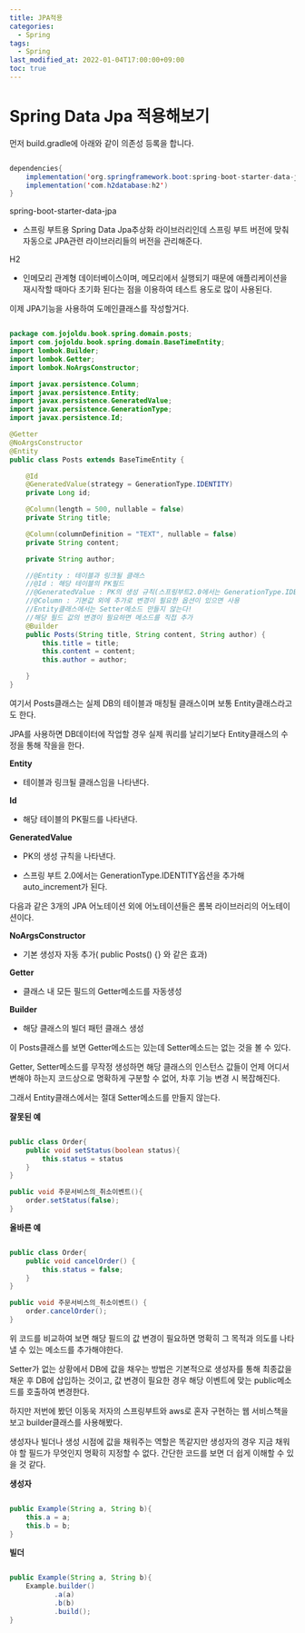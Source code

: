 ```yaml
---
title: JPA적용
categories: 
  - Spring
tags:
  - Spring
last_modified_at: 2022-01-04T17:00:00+09:00
toc: true
---
```


# Spring Data Jpa 적용해보기

먼저 build.gradle에 아래와 같이 의존성 등록을 합니다.

```java

dependencies{
    implementation('org.springframework.boot:spring-boot-starter-data-jpa')
    implementation('com.h2database:h2')
}
```

spring-boot-starter-data-jpa

- 스프링 부트용 Spring Data Jpa추상화 라이브러리인데 스프링 부트 버전에 맞춰 자동으로 JPA관련 라이브러리들의 버전을 관리해준다.


H2

- 인메모리 관계형 데이터베이스이며, 메모리에서 실행되기 때문에 애플리케이션을 재시작할 때마다 초기화 된다는 점을 이용하여 테스트 용도로 많이 사용된다.


이제 JPA기능을 사용하여 도메인클래스를 작성할거다.


```java

package com.jojoldu.book.spring.domain.posts;
import com.jojoldu.book.spring.domain.BaseTimeEntity;
import lombok.Builder;
import lombok.Getter;
import lombok.NoArgsConstructor;

import javax.persistence.Column;
import javax.persistence.Entity;
import javax.persistence.GeneratedValue;
import javax.persistence.GenerationType;
import javax.persistence.Id;

@Getter
@NoArgsConstructor
@Entity
public class Posts extends BaseTimeEntity {

    @Id
    @GeneratedValue(strategy = GenerationType.IDENTITY)
    private Long id;

    @Column(length = 500, nullable = false)
    private String title;

    @Column(columnDefinition = "TEXT", nullable = false)
    private String content;

    private String author;

    //@Entity : 테이블과 링크될 클래스
    //@Id : 해당 테이블의 PK필드
    //@GeneratedValue : PK의 생성 규칙(스프링부트2.0에서는 GenerationType.IDENTITY옵션 추가시 auto_increment
    //@Column : 기본값 외에 추가로 변경이 필요한 옵션이 있으면 사용
    //Entity클래스에서는 Setter메소드 만들지 않는다!
    //해당 필드 값의 변경이 필요하면 메소드를 직접 추가
    @Builder
    public Posts(String title, String content, String author) {
        this.title = title;
        this.content = content;
        this.author = author;

    }
}


```

여기서 Posts클래스는 실제 DB의 테이블과 매칭될 클래스이며 보통 Entity클래스라고도 한다. 

JPA를 사용하면 DB데이터에 작업할 경우 실제 쿼리를 날리기보다 Entity클래스의 수정을 통해 작을을 한다.


**Entity**

- 테이블과 링크될 클래스임을 나타낸다.

**Id**

- 해당 테이블의 PK필드를 나타낸다.

**GeneratedValue**

- PK의 생성 규칙을 나타낸다.

- 스프링 부트 2.0에서는 GenerationType.IDENTITY옵션을 추가해 auto_increment가 된다.


다음과 같은 3개의 JPA 어노테이션 외에 어노테이션들은 롬복 라이브러리의 어노테이션이다.


**NoArgsConstructor**

- 기본 생성자 자동 추가( public Posts() {} 와 같은 효과)


**Getter**

- 클래스 내 모든 필드의 Getter메소드를 자동생성


**Builder**

- 해당 클래스의 빌더 패턴 클래스 생성


이 Posts클래스를 보면 Getter메소드는 있는데 Setter메소드는 없는 것을 볼 수 있다.

Getter, Setter메소드를 무작정 생성하면 해당 클래스의 인스턴스 값들이 언제 어디서 변해야 하는지 코드상으로 명확하게 구분할 수 없어, 차후 기능 변경 시 복잡해진다.

그래서 Entity클래스에서는 절대 Setter메소드를 만들지 않는다.


**잘못된 예**

```java

public class Order{
    public void setStatus(boolean status){
        this.status = status
    }
}

public void 주문서비스의_취소이벤트(){
    order.setStatus(false);
}
```


**올바른 예**


```java

public class Order{
    public void cancelOrder() {
        this.status = false;
    }
}

public void 주문서비스의_취소이벤트() {
    order.cancelOrder();
}


```

 위 코드를 비교하여 보면 해당 필드의 값 변경이 필요하면 명확히 그 목적과 의도를 나타낼 수 있는 메소드를 추가해야한다.



 Setter가 없는 상황에서 DB에 값을 채우는 방법은 기본적으로 생성자를 통해 최종값을 채운 후 DB에 삽입하는 것이고, 값 변경이 필요한 경우 해당 이벤트에 맞는 public메소드를 호출하여 변경한다.


 하지만 저번에 봤던 이동욱 저자의 스프링부트와 aws로 혼자 구현하는 웹 서비스책을 보고 builder클래스를 사용해봤다.

 생성자나 빌더나 생성 시점에 값을 채워주는 역할은 똑같지만 생성자의 경우 지금 채워야 할 필드가 무엇인지 명확히 지정할 수 없다.  간단한 코드를 보면 더 쉽게 이해할 수 있을 것 같다.



**생성자**

 ```java

 public Example(String a, String b){
     this.a = a;
     this.b = b;
 }

 ```

**빌더**

```java

public Example(String a, String b){
    Example.builder()
           .a(a)
           .b(b)
           .build();
}

```